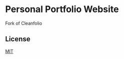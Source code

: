 # Personal Portfolio Website

Fork of Cleanfolio

## License

[MIT](https://choosealicense.com/licenses/mit/)
